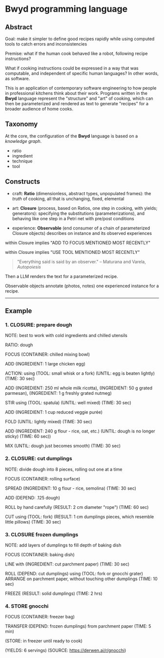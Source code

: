 # Bwyd programming language

## Abstract

Goal: make it simpler to define good recipes rapidly while using computed tools to catch errors and inconsistencies

Premise: what if the human cook behaved like a robot, following recipe instructions?

What if cooking instructions could be expressed in a way that was computable, and independent of specific human languages? In other words, as software.

This is an application of contemporary software engineering to how people in professional kitchens think about their work. Programs written in the **Bwyd** language represent the "structure" and "art" of cooking, which can then be parameterized and rendered as text to generate "recipes" for a broader audience of home cooks.


## Taxonomy

At the core, the configuration of the **Bwyd** language is based on a _knowledge graph_.

  - ratio
  - ingredient
  - technique
  - tool


## Constructs

  - craft: **Ratio** (dimensionless, abstract types, unpopulated frames): the _truth_ of cooking, all that is unchanging, fixed, elemental

  - art: **Closure** (process, based on Ratios, one step in cooking, with yields; generators): specifying the substitutions (parameterizations), and behaving like one step in a Petri net with pre/post conditions

  - experience: **Observable** (end consumer of a chain of parameterized Closure objects) describes on instance and its observed experiences

within Closure implies "ADD TO FOCUS MENTIONED MOST RECENTLY"

within Closure implies "USE TOOL MENTIONED MOST RECENTLY"

> "Everything said is said by an observer." – Maturana and Varela, _Autopoiesis_


Then a LLM renders the text for a parameterized recipe.

Observable objects annotate (photos, notes) one experienced instance for a recipe.


---

## Example

### 1. CLOSURE: prepare dough

NOTE: best to work with cold ingredients and chilled utensils

RATIO: dough

FOCUS (CONTAINER: chilled mixing bowl)

ADD (INGREDIENT: 1 large chicken egg)

ACTION: using (TOOL: small whisk or a fork)
	(UNTIL: egg is beaten lightly)
	(TIME: 30 sec)

ADD (INGREDIENT: 250 ml whole milk ricotta), (INGREDIENT: 50 g grated parmesan), (INGREDIENT: 1 g freshly grated nutmeg) 

STIR using (TOOL: spatula)
	(UNTIL: well mixed)
	(TIME: 30 sec)

ADD (INGREDIENT: 1 cup reduced veggie purée)

FOLD
	(UNTIL: lightly mixed)
	(TIME: 30 sec)

ADD (INGREDIENT: 240 g flour - rice, oat, etc.)
    (UNTIL: dough is no longer sticky)
    (TIME: 60 sec))

MIX
	(UNTIL: dough just becomes smooth)
	(TIME: 30 sec)


### 2. CLOSURE: cut dumplings

NOTE: divide dough into 8 pieces, rolling out one at a time

FOCUS (CONTAINER: rolling surface)

SPREAD (INGREDIENT: 10 g flour - rice, semolina)
	(TIME: 30 sec)

ADD (DEPEND: .125 dough)

ROLL by hand
	carefully
	(RESULT: 2 cm diameter "rope")
	(TIME: 60 sec)

CUT using (TOOL: fork)
	(RESULT: 1 cm dumplings pieces, which resemble little pillows)
	(TIME: 30 sec)


### 3. CLOSURE frozen dumplings

NOTE: add layers of dumplings to fill depth of baking dish

FOCUS (CONTAINER: baking dish)

LINE with (INGREDIENT: cut parchment paper)
	(TIME: 30 sec)

ROLL (DEPEND: cut dumplings) using (TOOL: fork or gnocchi grater)
ARRANGE on parchment paper, without touching other dumplings
	(TIME: 10 sec)

FREEZE
	(RESULT: solid dumplings)
	(TIME: 2 hrs)


### 4. STORE gnocchi

FOCUS (CONTAINER: freezer bag)

TRANSFER (DEPEND: frozen dumplings) from parchment paper
	(TIME: 5 min)

(STORE: in freezer until ready to cook)

(YIELDS: 6 servings)
(SOURCE: https://derwen.ai/r/gnocchi)